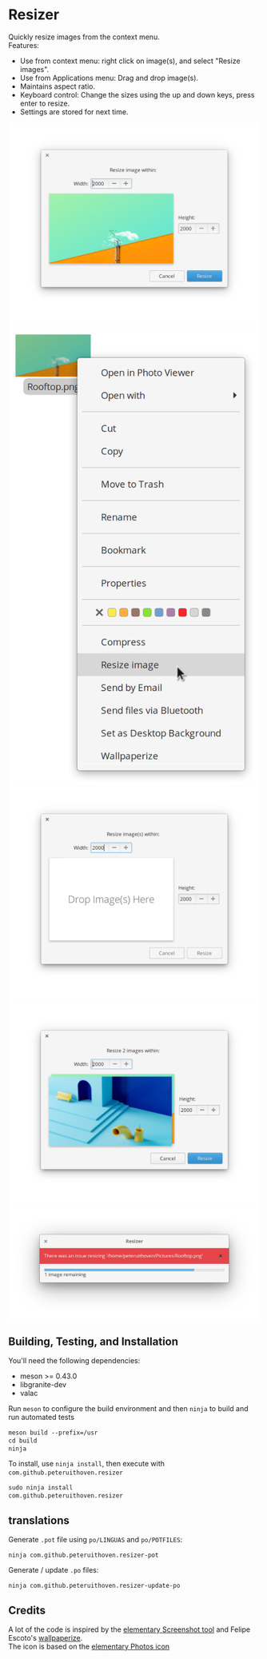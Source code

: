 # Resizer

Quickly resize images from the context menu.  
Features:
- Use from context menu: right click on image(s), and select "Resize images".
- Use from Applications menu: Drag and drop image(s).
- Maintains aspect ratio.
- Keyboard control: Change the sizes using the up and down keys, press enter to resize.
- Settings are stored for next time.

![Screenshot 1](screenshot.png)
![Screenshot 2](screenshot2.png)
![Screenshot 3](screenshot3.png)
![Screenshot 4](screenshot4.png)
![Screenshot 5](screenshot5.png)

## Building, Testing, and Installation

You'll need the following dependencies:

* meson >= 0.43.0
* libgranite-dev
* valac

Run `meson` to configure the build environment and then `ninja` to build and run automated tests

    meson build --prefix=/usr
    cd build
    ninja

To install, use `ninja install`, then execute with `com.github.peteruithoven.resizer`

    sudo ninja install
    com.github.peteruithoven.resizer

## translations
Generate `.pot` file using `po/LINGUAS` and `po/POTFILES`:

    ninja com.github.peteruithoven.resizer-pot

Generate / update `.po` files:

    ninja com.github.peteruithoven.resizer-update-po

## Credits

A lot of the code is inspired by the [elementary Screenshot tool](https://github.com/elementary/screenshot-tool) and Felipe Escoto's  [wallpaperize](https://github.com/Philip-Scott/wallpaperize).  
The icon is based on the [elementary Photos icon](https://github.com/elementary/icons/blob/master/apps/128/multimedia-photo-manager.svgs)
